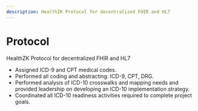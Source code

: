 ```yaml
---
description: HealthZK Protocol for decentralized FHIR and HL7
---
```


# Protocol

HealthZK Protocol for decentralized FHIR and HL7

* Assigned ICD-9 and CPT medical codes.
* Performed all coding and abstracting: ICD-9, CPT, DRG.
* Performed analysis of ICD-10 crosswalks and mapping needs and provided leadership on developing an ICD-10 implementation strategy.
* Coordinated all ICD-10 readiness activities required to complete project goals.

